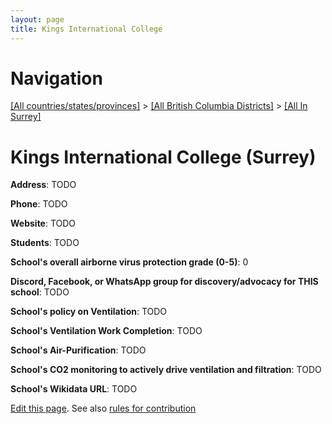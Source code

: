 ```yaml
---
layout: page
title: Kings International College
---
```

# Navigation

[[All countries/states/provinces]](../../..) > [[All British Columbia Districts]](../..) > [[All In Surrey]](..)

# Kings International College (Surrey)

**Address**: TODO

**Phone**: TODO

**Website**: TODO

**Students**: TODO

**School's overall airborne virus protection grade (0-5)**: 0

**Discord, Facebook, or WhatsApp group for discovery/advocacy for THIS school**: TODO

**School's policy on Ventilation**: TODO

**School's Ventilation Work Completion**: TODO

**School's Air-Purification**: TODO

**School's CO2 monitoring to actively drive ventilation and filtration**: TODO

**School's Wikidata URL**: TODO


[Edit this page](https://github.com/ventilate-schools/BC/edit/main/./Surrey/Kings_International_College.md). See also [rules for contribution](../../../contribution-rules/)